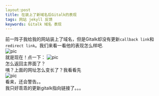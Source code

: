 ```yaml
---
layout:post
title: 在装上了新域名后Gitalk的表现
tags: 网站 jekyll 反馈
keywords: Gitalk 域名 表现
---
```


前一阵子我给我的网站装上了域名，但是Gitalk却没有更新`callback link`和`redirect link`。我们来看一看他的表现怎么样吧.  
![pic](https://coding.net/u/SunbossRS/p/GotBlogDowner/git/raw/master/img/WhenDonotEditGitalkSection/01.png)  
就是现在！点一下：
![pic](https://coding.net/u/SunbossRS/p/GotBlogDowner/git/raw/master/img/WhenDonotEditGitalkSection/02.png)  
怎么返回主界面了？  
咦？上面的网址怎么变长了？我看看先  
![pic](https://coding.net/u/SunbossRS/p/GotBlogDowner/git/raw/master/img/WhenDonotEditGitalkSection/03.png)  
看来，还会警告。。  
我只好乖乖的更新gitalk指向链接了。。。